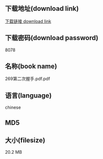 ## 下载地址(download link)
[下载链接 download link](https://voluble-croquembouche-d321dc.netlify.app/?s=269%E7%AC%AC%E4%BA%8C%E6%AC%A1%E6%8F%A1%E6%89%8B.pdf)

## 下载密码(download password)
8078

## 名称(book name)
269第二次握手.pdf.pdf

## 语言(language)
chinese

## MD5


## 大小(filesize)
20.2 MB
